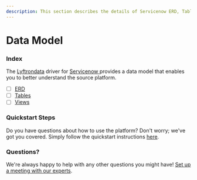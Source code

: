 ```yaml
---
description: This section describes the details of Servicenow ERD, Tables, and Views.
---
```


# Data Model

### Index

The  [Lyftrondata](https://www.lyftrondata.com/) driver for [Servicenow](https://www.lyftrondata.com/integration/servicenow/)[ ](https://www.lyftrondata.com/integration/servicenow/)provides a data model that enables you to better understand the source platform.

* [ ] [ERD](../../../business-analytics/servicenow/data-model/erd.md)
* [ ] [Tables](../../../business-analytics/servicenow/data-model/tables.md)
* [ ] [Views](../../../business-analytics/servicenow/data-model/views.md)

### Quickstart Steps

Do you have questions about how to use the platform? Don't worry; we've got you covered. Simply follow the quickstart instructions [here](../../../../quickstart-steps.md).

### Questions? <a href="#questions" id="questions"></a>

We're always happy to help with any other questions you might have! [Set up a meeting with our experts](https://www.lyftrondata.com/book-a-meeting/).

